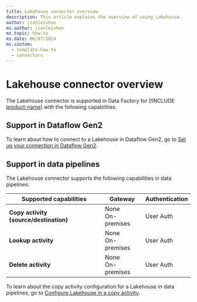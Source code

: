 ```yaml
---
title: Lakehouse connector overview
description: This article explains the overview of using Lakehouse.
author: jianleishen
ms.author: jianleishen
ms.topic: how-to
ms.date: 06/07/2024
ms.custom:
  - template-how-to
  - connectors
---
```


# Lakehouse connector overview

The Lakehouse connector is supported in Data Factory for [!INCLUDE [product-name](../includes/product-name.md)] with the following capabilities.

## Support in Dataflow Gen2

To learn about how to connect to a Lakehouse in Dataflow Gen2, go to [Set up your connection in Dataflow Gen2](connector-lakehouse.md#set-up-your-connection-in-dataflow-gen2).

## Support in data pipelines

The Lakehouse connector supports the following capabilities in data pipelines:

| Supported capabilities | Gateway | Authentication |
| --- | --- | ---|
| **Copy activity (source/destination)** | None <br> On-premises | User Auth |
| **Lookup activity** | None <br> On-premises | User Auth |
| **Delete activity** | None <br> On-premises | User Auth |

To learn about the copy activity configuration for a Lakehouse in data pipelines, go to [Configure Lakehouse in a copy activity](connector-lakehouse-copy-activity.md).
